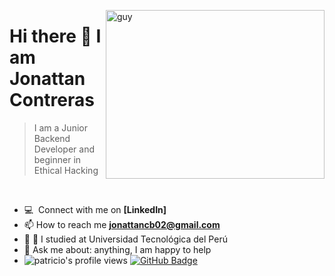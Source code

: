 
 <img align="right" height="270px" alt="guy" width="350" src="https://i.pinimg.com/originals/e4/26/70/e426702edf874b181aced1e2fa5c6cde.gif" /> </a>
 
### <h1>Hi there 👋 I am Jonattan Contreras</h1>

> I am a Junior Backend Developer and beginner in Ethical Hacking
<br />

<!--- 🌱 &nbsp;I'm currently studying for Bsc. (Hons.) in IT at University of Moratuwa-->
- :computer: &nbsp;Connect with me on **[LinkedIn]**
- 📫 How to reach me **jonattancb02@gmail.com**
- 📝 📝 I studied at Universidad Tecnológica del Perú
- 💬 Ask me about: anything, I am happy to help
- 	<img src="https://komarev.com/ghpvc/?username=JonattanCB&label=Profile%20views&color=brightgreen&style=plastic" alt="patricio's profile views" /> 
	<a href="https://github.com/JonattanCB?tab=followers"><img src="https://img.shields.io/github/followers/JonattanCB?label=Followers&style=social" alt="GitHub Badge"></a>
<br><br>

